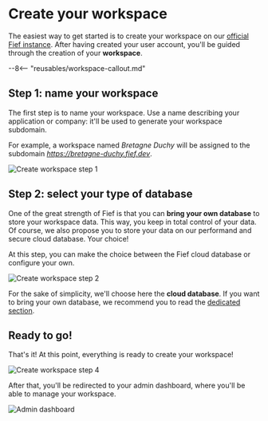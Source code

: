 # Create your workspace

The easiest way to get started is to create your workspace on our [official Fief instance](https://www.fief.dev). After having created your user account, you'll be guided through the creation of your **workspace**.

--8<-- "reusables/workspace-callout.md"

## Step 1: name your workspace

The first step is to name your workspace. Use a name describing your application or company: it'll be used to generate your workspace subdomain.

For example, a workspace named *Bretagne Duchy* will be assigned to the subdomain *https://bretagne-duchy.fief.dev*.

![Create workspace step 1](/assets/images/workspace-step1.png)

## Step 2: select your type of database

One of the great strength of Fief is that you can **bring your own database** to store your workspace data. This way, you keep in total control of your data. Of course, we also propose you to store your data on our performand and secure cloud database. Your choice!

At this step, you can make the choice between the Fief cloud database or configure your own.

![Create workspace step 2](/assets/images/workspace-step2.png)

For the sake of simplicity, we'll choose here the **cloud database**. If you want to bring your own database, we recommend you to read the [dedicated section](../going-further/byod.md).

## Ready to go!

That's it! At this point, everything is ready to create your workspace!

![Create workspace step 4](/assets/images/workspace-step4.png)

After that, you'll be redirected to your admin dashboard, where you'll be able to manage your workspace.

![Admin dashboard](/assets/images/admin-dashboard.png)
